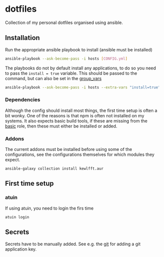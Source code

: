 # dotfiles

Collection of my personal dotfiles organised using ansible.

## Installation

Run the appropriate ansible playbook to install (ansible must be installed)

```bash
ansible-playbook --ask-become-pass -i hosts [CONFIG.yml]
```

The playbooks do not by default install any applications, to do so you need to
pass the `install = true` variable. This should be passed to the command, but
can also be set in the [group_vars](./group_vars/)

```bash
ansible-playbook --ask-become-pass -i hosts --extra-vars "install=true" [CONFIG.yml]
```

### Dependencies

Although the config should install most things, the first time setup is often a
bit wonky. One of the reasons is that npm is often not installed on my systems.
It also expects basic build tools, if these are missing from the
[basic](roles/basic) role, then these must either be installed or added.

### Addons

The current addons must be installed before using some of the configurations,
see the configurations themselves for which modules they expect.

```text
ansible-galaxy collection install kewlfft.aur
```

## First time setup

### atuin

If using atuin, you need to login the firs time

```
atuin login
```

## Secrets

Secrets have to be manually added. See e.g. the [git](./roles/git/) for adding a
git application key.
